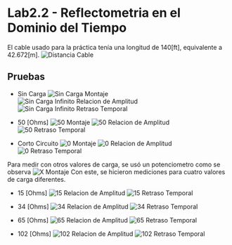 # Lab2.2 - Reflectometria en el Dominio del Tiempo

El cable usado para la práctica tenía una longitud de 140[ft], equivalente a 42.672[m].
![Distancia Cable](https://user-images.githubusercontent.com/62948474/189469421-a76bcb00-8386-43d6-9498-1bc75f423dfb.jpeg)

## Pruebas

- Sin Carga
![Sin Carga Montaje](https://user-images.githubusercontent.com/62948474/189469424-e5091c37-9b65-43f9-97f5-296935335ea2.jpeg)
![Sin Carga Infinito Relacion de Amplitud](https://user-images.githubusercontent.com/62948474/189469428-44e977f2-dfc4-452e-8cc2-56856eebeba5.jpeg)
![Sin Carga Infinito Retraso Temporal](https://user-images.githubusercontent.com/62948474/189469422-dc5a24ee-c8a3-4c2c-9a31-53becfbe34f3.jpeg)

- 50 [Ohms]
![50 Montaje](https://user-images.githubusercontent.com/62948474/189469434-e7889302-0e19-44f1-b1ee-1760f6b00537.jpeg)
![50 Relacion de Amplitud](https://user-images.githubusercontent.com/62948474/189469430-92a015bb-6d26-4191-afca-d06ccced6a3a.jpeg)
![50 Retraso Temporal](https://user-images.githubusercontent.com/62948474/189469432-3013646e-4710-4e20-aa18-1f8840dca44c.jpeg)

- Corto Circuito
![0 Montaje](https://user-images.githubusercontent.com/62948474/189469439-1a30580b-c357-4363-8c53-fa07e4d7cf10.jpeg)
![0 Relacion de Amplitud](https://user-images.githubusercontent.com/62948474/189469435-a12eda43-11b4-4721-834f-9bfce122c04f.jpeg)
![0 Retraso Temporal](https://user-images.githubusercontent.com/62948474/189469436-6de085c8-c9f7-4bbb-9705-1db007b94647.jpeg)

Para medir con otros valores de carga, se usó un potenciometro como se observa
![X Montaje](https://user-images.githubusercontent.com/62948474/189469454-f6b875bf-007b-44eb-be24-aa21d1f98b9d.jpeg)
Con este, se hicieron mediciones para cuatro valores de carga diferentes.

- 15 [Ohms]
![15 Relacion de Amplitud](https://user-images.githubusercontent.com/62948474/189469441-bc8b7cf4-e104-44b7-acad-0e208aead08a.jpeg)
![15 Retraso Temporal](https://user-images.githubusercontent.com/62948474/189469442-cde5e10e-82e0-4bde-b1d9-3c4e40a5c9df.jpeg)

- 34 [Ohms]
![34 Relacion de Amplitud](https://user-images.githubusercontent.com/62948474/189469444-b2a15387-7819-42d6-8907-c2bc902db6e1.jpeg)
![34 Retraso Temporal](https://user-images.githubusercontent.com/62948474/189469445-9c5c8ed9-12b6-4a8d-8ef2-c843a8f6e5be.jpeg)

- 65 [Ohms]
![65 Relacion de Amplitud](https://user-images.githubusercontent.com/62948474/189469447-ecad72ee-b66a-4de5-9b03-782f40b3ee2d.jpeg)
![65 Retraso Temporal](https://user-images.githubusercontent.com/62948474/189469449-257540a5-264d-4a12-9a13-c02e1b4b2565.jpeg)

- 102 [Ohms]
![102 Relacion de Amplitud](https://user-images.githubusercontent.com/62948474/189469451-160a7250-f862-4158-ac95-de8fdf24f4cf.jpeg)
![102 Retraso Temporal](https://user-images.githubusercontent.com/62948474/189469452-624f0ee7-f67a-4d30-8345-01eb20099f13.jpeg)
